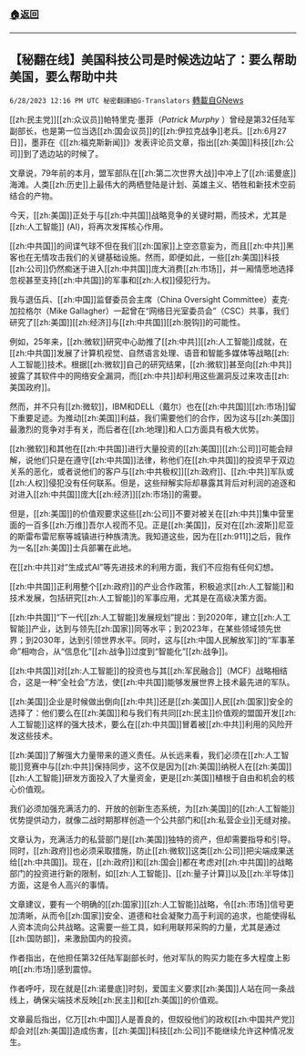 ###  [:house:返回](README.md)
---


## 【秘翻在线】美国科技公司是时候选边站了：要么帮助美国，要么帮助中共
`6/28/2023 12:16 PM UTC 秘密翻譯組G-Translators` [轉載自GNews](https://gnews.org/articles/1419905)

[[zh:民主党]][[zh:众议员]]帕特里克·墨菲（_Patrick Murphy_ ）曾经是第32任陆军副部长，也是第一位当选[[zh:国会议员]]的[[zh:伊拉克战争]]老兵。[[zh:6月27日]]，墨菲在《[[zh:福克斯新闻]]》发表评论员文章，指出[[zh:美国]]科技[[zh:公司]]到了选边站的时候了。

文章说，79年前的本月，盟军部队在[[zh:第二次世界大战]]中冲上了[[zh:诺曼底]]海滩。人类[[zh:历史]]上最伟大的两栖登陆是计划、英雄主义、牺牲和新技术空前结合的产物。

今天，[[zh:美国]]正处于与[[zh:中共国]]战略竞争的关键时期，而技术，尤其是[[zh:人工智能]] (AI)，将再次发挥核心作用。

[[zh:中共国]]的间谍气球不但在我们[[zh:国家]]上空恣意妄为，而且[[zh:中共]]黑客也在无情攻击我们的关键基础设施。然而，即便如此，一些[[zh:美国]]科技[[zh:公司]]仍然痴迷于进入[[zh:中共国]]庞大消费[[zh:市场]]，并一厢情愿地选择忽视甚至支持[[zh:中共国]]的军事和[[zh:人权]]侵犯行为。

我与退伍兵、[[zh:中国]]监督委员会主席（China Oversight Committee）麦克·加拉格尔（Mike Gallagher）一起曾在“网络日光室委员会”（CSC）共事，我们研究了[[zh:美国]][[zh:经济]]与[[zh:中共国]][[zh:脱钩]]的可能性。

例如，25年来，[[zh:微软]]研究中心助推了[[zh:中共]][[zh:人工智能]]成就，在[[zh:中共国]]发展了计算机视觉、自然语言处理、语音和智能多媒体等战略[[zh:人工智能]]技术。根据[[zh:微软]]自己的研究结果，[[zh:微软]]甚至向[[zh:中共]]披露了其软件中的网络安全漏洞，而[[zh:中共]]却利用这些漏洞反过来攻击[[zh:美国政府]]。

然而，并不只有[[zh:微软]]，IBM和DELL（戴尔）也在[[zh:中共国]][[zh:市场]]留下重要足迹。为推动[[zh:美国]]利益，我们需要他们的合作，因为这与[[zh:美国]]最激烈的竞争对手有关，而后者在[[zh:地理]]和人口方面具有极大优势。

[[zh:微软]]和其他在[[zh:中共国]]进行大量投资的[[zh:美国]][[zh:公司]]可能会辩解，说他们只是在遵守[[zh:中共国]]法律，称他们在[[zh:中共国]]的投资早于双边关系的恶化，或者说他们的客户与[[zh:中共极权]][[zh:政府]]、[[zh:中共]]军队或[[zh:人权]]侵犯没有任何联系。但是，这些辩解实际却暴露其背后对利润的追逐和对进入[[zh:中共国]]庞大[[zh:经济]][[zh:市场]]的需要。

但是，[[zh:美国]]的价值观要求这些[[zh:公司]]不要对被关在[[zh:中共]]集中营里面的一百多[[zh:万维]]吾尔人视而不见。正是[[zh:美国]]，反对在[[zh:波斯]]尼亚的斯雷布雷尼察等城镇进行种族清洗。我知道这些，因为在[[zh:911]]之后，我作为一名[[zh:美国]]士兵部署在此地。

在[[zh:中共]]对“生成式AI”等先进技术的利用方面，我们不应抱有任何幻想。

[[zh:中共国]]正利用整个[[zh:政府]]的产业合作政策，积极追求[[zh:人工智能]]和技术发展，包括研究[[zh:人工智能]]的军事应用，尤其是在高级决策方面。

[[zh:中共国]]“下一代[[zh:人工智能]]发展规划”提出：到2020年，建立[[zh:人工智能]]产业，达到与领先[[zh:国家]]同等水平；到2023年，在某些领域领先世界；到2030年，达到引领世界水平。同时，这与[[zh:中国人民解放军]]的“军事革命”相吻合，从“信息化”[[zh:战争]]过度到“智能化”[[zh:战争]]。

[[zh:中共国]]对[[zh:人工智能]]的投资也与其[[zh:军民融合]]（MCF）战略相结合，这是一种“全社会”方法，使[[zh:中共国]]能够发展世界上技术最先进的军队。

[[zh:美国]]企业是时候做出倒向[[zh:中共]]还是[[zh:美国]]人民[[zh:国家]]安全的选择了：他们要么在[[zh:美国]]和与我们有共同[[zh:民主]]价值观的盟国开发[[zh:人工智能]]这样的强大技术，要么在[[zh:中共国]]冒着被[[zh:中共]]利用的风险开发这些技术。

[[zh:美国]]了解强大力量带来的道义责任。从长远来看，我们必须在[[zh:人工智能]]竞赛中与[[zh:中共]]保持同步，这不仅是因为[[zh:美国]]纳税人在[[zh:美国]][[zh:人工智能]]研发方面投入了大量资金，更是[[zh:美国]]植根于自由和机会的核心价值观。

我们必须加强充满活力的、开放的创新生态系统，为[[zh:美国]]的[[zh:人工智能]]优势提供动力，就像二战时期那样创造一个公共部门和[[zh:私营企业]]无缝对接。

文章认为，充满活力的私营部门是[[zh:美国]]独特的资产，但却需要指导和引导。同时，[[zh:政府]]也必须采取措施，防止[[zh:微软]]这类[[zh:公司]]把尖端成果送给[[zh:中共国]]。现在，[[zh:政府]]和[[zh:国会]]都在考虑对[[zh:中共国]]的战略部门的投资进行新的限制，如[[zh:人工智能]]、[[zh:量子计算]]以及[[zh:半导体]]方面，这是令人高兴的事情。

文章建议，要有一个明确的[[zh:国家]][[zh:人工智能]]战略，令[[zh:市场]]信号更加清晰，从而令[[zh:国家]]安全、道德和社会凝聚力高于利润的追求，也能使得私人资本流向公共战略。这需要一些工具，如利用联邦采购的力量，尤其是通过[[zh:国防部]]，来激励国内的投资。

作者指出，在他担任第32任陆军副部长时，他对军队的购买力能在多大程度上影响[[zh:市场]]感到震惊。

作者呼吁，现在就是[[zh:诺曼底]]时刻，爱国主义要求[[zh:美国]]人站在同一条战线上，确保尖端技术反映[[zh:民主]]和[[zh:美国]]的价值观。

文章最后指出，亿万[[zh:中国]]人是善良的，但奴役他们的政权[[zh:中国共产党]]却会对[[zh:美国]]造成伤害，[[zh:美国]]科技[[zh:公司]]不能继续允许这种情况发生。
